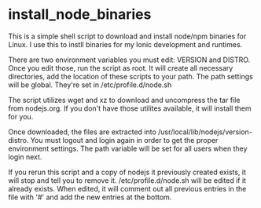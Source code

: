 # install_node_binaries

This is a simple shell script to download and install node/npm binaries for Linux.  I use this to instll binaries for my Ionic development and runtimes.

There are two environment variables you must edit:  VERSION and DISTRO.  Once you edit those, run the script as root.  It will create all necessary directories, add the location of these scripts to your path.  The path settings will be global.  They're set in /etc/profile.d/node.sh

The script utilizes wget and xz to download and uncompress the tar file from nodejs.org.  If you don't have those utilites available, it will install them for you.

Once downloaded, the files are extracted into /usr/local/lib/nodejs/version-distro.  You must logout and login again in order to get the proper environment settings.  The path variable will be set for all users when they login next.

If you rerun this script and a copy of nodejs it previously created exists, it will stop and tell you to remove it.  /etc/profile.d/node.sh will be edited if it already exists.  When edited, it will comment out all previous entries in the file with '#' and add the new entries at the bottom.  









